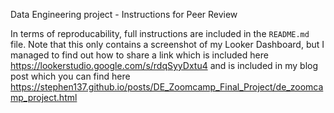 Data Engineering project - Instructions for Peer Review

In terms of reproducability, full instructions are included in the `README.md` file. Note that this only contains a screenshot of my Looker Dashboard, but I managed to find out how to share a link which is included here https://lookerstudio.google.com/s/rdqSyyDxtu4 and is included in my blog post which you can find here https://stephen137.github.io/posts/DE_Zoomcamp_Final_Project/de_zoomcamp_project.html
